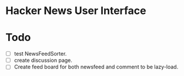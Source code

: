 # Hacker News User Interface

# Todo

- [ ] test NewsFeedSorter.
- [ ] create discussion page.
- [ ] Create feed board for both newsfeed and comment to be lazy-load.
